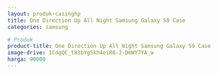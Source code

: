 ```yaml
---
layout: produk-casinghp
title: One Direction Up All Night Samsung Galaxy S9 Case
categories: samsung

# Produk
product-title: One Direction Up All Night Samsung Galaxy S9 Case
image-drive: 1CdgQC_t83bYgSkh4eiR0-J-DmWY7YA_w
harga: 90000
---
```

